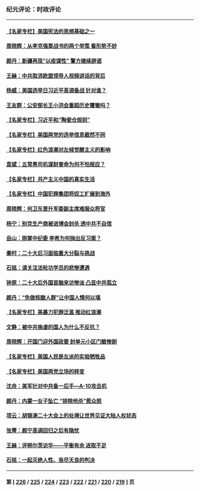 ### 纪元评论：时政评论
---
#### [【名家专栏】美国宪法的思想基础之一](../../pages/nsc1025/n13862678.md) 
#### [周晓辉：从李克强栗战书的两个举策 看形势不妙](../../pages/nsc1025/n13862541.md) 
#### [颜丹：新疆再现“以疫谋性” 警方继续辟谣](../../pages/nsc1025/n13862514.md) 
#### [王赫：中共取消欧盟领导人视频讲话的背后](../../pages/nsc1025/n13862165.md) 
#### [杨威：美国选举日习近平高调备战 针对谁？](../../pages/nsc1025/n13862147.md) 
#### [王友群：公安部长王小洪会重蹈历史覆辙吗？](../../pages/nsc1025/n13861355.md) 
#### [【名家专栏】习近平和“陶瓷仓规则”](../../pages/nsc1025/n13861884.md) 
#### [【名家专栏】美国两党的选举信息截然不同](../../pages/nsc1025/n13861991.md) 
#### [【名家专栏】红色浪潮对左倾觉醒主义的影响](../../pages/nsc1025/n13861886.md) 
#### [袁斌：五常黑司机谋财害命为何不怕报应？](../../pages/nsc1025/n13861601.md) 
#### [【名家专栏】共产主义中国的真实生活](../../pages/nsc1025/n13861172.md) 
#### [【名家专栏】中国犯罪集团将奴工扩展到海外](../../pages/nsc1025/n13861159.md) 
#### [周晓辉：何卫东晋升军委副主席难服众将官](../../pages/nsc1025/n13861315.md) 
#### [杨宁：别克生产商被进博会封杀 透中共不自信](../../pages/nsc1025/n13861307.md) 
#### [岳山：刚掌中纪委 李希为何抛出反习案？](../../pages/nsc1025/n13861260.md) 
#### [秦时：二十大后习面临重大分裂与挑战](../../pages/nsc1025/n13860691.md) 
#### [石铭：请关注法轮功学员的悲惨遭遇](../../pages/nsc1025/n13860692.md) 
#### [钟原：二十大后外国首脑来访惨淡 凸显中共孤立](../../pages/nsc1025/n13860649.md) 
#### [颜丹：“免做核酸人群”让中国人情何以堪](../../pages/nsc1025/n13860631.md) 
#### [【名家专栏】美暴力犯罪泛滥 推动红浪潮](../../pages/nsc1025/n13860542.md) 
#### [文静：被中共施虐的国人为什么不反抗？](../../pages/nsc1025/n13860432.md) 
#### [周晓辉：开国门迎外国政要 封单元小区门酿惨剧](../../pages/nsc1025/n13860249.md) 
#### [【名家专栏】美国人民是左派的实验牺牲品](../../pages/nsc1025/n13860127.md) 
#### [【名家专栏】美国两党立场的转变](../../pages/nsc1025/n13860128.md) 
#### [沈舟：美军针对中共备一后手—A-10攻击机](../../pages/nsc1025/n13860234.md) 
#### [颜丹：内蒙一女子坠亡 “排除他杀”惹众怒](../../pages/nsc1025/n13860247.md) 
#### [项云：胡锦涛二十大会上的处境让世界见证大陆人权状态](../../pages/nsc1025/n13860235.md) 
#### [张菁：颜宁高调回归之后有隐忧](../../pages/nsc1025/n13860232.md) 
#### [王赫：评朔尔茨访华——平衡有余 进取不足](../../pages/nsc1025/n13859980.md) 
#### [石铭：一起灭绝人性、丧尽天良的判决](../../pages/nsc1025/n13859827.md) 

---
#### 第 [ [226](./226.md) / [225](./225.md) / [224](./224.md) / [223](./223.md) / [222](./222.md) / [221](./221.md) / [220](./220.md) / [219](./219.md) ] 页
